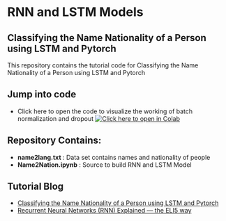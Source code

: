# RNN and LSTM Models

## Classifying the Name Nationality of a Person using LSTM and Pytorch

This repository contains the tutorial code for Classifying the Name Nationality of a Person using LSTM and Pytorch

## Jump into code

- Click here to open the code to visualize the working of batch normalization and dropout
[![Click here to open in Colab](https://colab.research.google.com/assets/colab-badge.svg)](https://colab.research.google.com/github/Niranjankumar-c/DeepLearning-PadhAI/blob/master/DeepLearning_Materials/8_RNN_LSTM_Model/Name2Nation.ipynb)

## Repository Contains:
- **name2lang.txt** : Data set contains names and nationality of people
- **Name2Nation.ipynb** : Source to build RNN and LSTM Model

## Tutorial Blog 
* [Classifying the Name Nationality of a Person using LSTM and Pytorch](https://www.marktechpost.com/2019/12/18/classifying-the-name-nationality-of-a-person-using-lstm-and-pytorch/)
* [Recurrent Neural Networks (RNN) Explained — the ELI5 way](https://towardsdatascience.com/recurrent-neural-networks-rnn-explained-the-eli5-way-3956887e8b75?source=friends_link&sk=880d06f43a8cbe5b4713ccde14a5160f)
